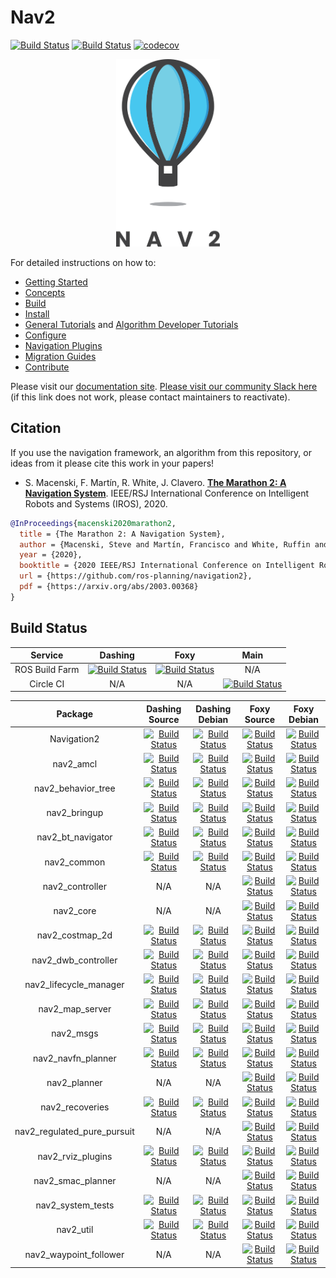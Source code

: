 # Nav2
[![Build Status](https://img.shields.io/docker/pulls/rosplanning/navigation2.svg?maxAge=2592000)](https://hub.docker.com/r/rosplanning/navigation2) [![Build Status](https://img.shields.io/docker/cloud/build/rosplanning/navigation2.svg?label=docker%20build)](https://hub.docker.com/r/rosplanning/navigation2) [![codecov](https://codecov.io/gh/ros-planning/navigation2/branch/main/graph/badge.svg)](https://codecov.io/gh/ros-planning/navigation2)

<p align="center">
  <img height="300" src="doc/nav2_logo.png" />
</p>

For detailed instructions on how to:
- [Getting Started](https://navigation.ros.org/getting_started/index.html)
- [Concepts](https://navigation.ros.org/concepts/index.html)
- [Build](https://navigation.ros.org/build_instructions/index.html#build)
- [Install](https://navigation.ros.org/build_instructions/index.html#install)
- [General Tutorials](https://navigation.ros.org/tutorials/index.html) and [Algorithm Developer Tutorials](https://navigation.ros.org/plugin_tutorials/index.html)
- [Configure](https://navigation.ros.org/configuration/index.html)
- [Navigation Plugins](https://navigation.ros.org/plugins/index.html)
- [Migration Guides](https://navigation.ros.org/migration/index.html)
- [Contribute](https://navigation.ros.org/contribute/index.html)

Please visit our [documentation site](https://navigation.ros.org/). [Please visit our community Slack here](https://join.slack.com/t/navigation2/shared_invite/zt-hu52lnnq-cKYjuhTY~sEMbZXL8p9tOw) (if this link does not work, please contact maintainers to reactivate).

## Citation

If you use the navigation framework, an algorithm from this repository, or ideas from it
please cite this work in your papers!

 - S. Macenski, F. Martín, R. White, J. Clavero. [**The Marathon 2: A Navigation System**](https://arxiv.org/abs/2003.00368). IEEE/RSJ International Conference on Intelligent Robots and Systems (IROS), 2020.
 
 ```bibtex
 @InProceedings{macenski2020marathon2,
   title = {The Marathon 2: A Navigation System},
   author = {Macenski, Steve and Martín, Francisco and White, Ruffin and Ginés Clavero, Jonatan},
   year = {2020},
   booktitle = {2020 IEEE/RSJ International Conference on Intelligent Robots and Systems (IROS)},
   url = {https://github.com/ros-planning/navigation2},
   pdf = {https://arxiv.org/abs/2003.00368}
 }
```

## Build Status

| Service | Dashing | Foxy | Main |
| :---: | :---: | :---: | :---: |
| ROS Build Farm | [![Build Status](http://build.ros2.org/job/Ddev__navigation2__ubuntu_bionic_amd64/badge/icon)](http://build.ros2.org/job/Ddev__navigation2__ubuntu_bionic_amd64/) | [![Build Status](http://build.ros2.org/job/Fdev__navigation2__ubuntu_focal_amd64/badge/icon)](http://build.ros2.org/job/Fdev__navigation2__ubuntu_focal_amd64/) | N/A |
| Circle CI | N/A | N/A | [![Build Status](https://circleci.com/gh/ros-planning/navigation2/tree/main.svg?style=svg)](https://circleci.com/gh/ros-planning/navigation2/tree/main) |


| Package     | Dashing Source | Dashing Debian | Foxy Source | Foxy Debian |
| :---: | :---: | :---: | :---: | :---: |
| Navigation2 | [![Build Status](http://build.ros2.org/job/Dsrc_uB__navigation2__ubuntu_bionic__source/badge/icon)](http://build.ros2.org/job/Dsrc_uB__navigation2__ubuntu_bionic__source/) | [![Build Status](http://build.ros2.org/job/Dbin_uB64__navigation2__ubuntu_bionic_amd64__binary/badge/icon)](http://build.ros2.org/job/Dbin_uB64__navigation2__ubuntu_bionic_amd64__binary/) | [![Build Status](http://build.ros2.org/job/Fsrc_uF__navigation2__ubuntu_focal__source/badge/icon)](http://build.ros2.org/job/Fsrc_uF__navigation2__ubuntu_focal__source/) | [![Build Status](http://build.ros2.org/job/Fbin_uF64__navigation2__ubuntu_focal_amd64__binary/badge/icon)](http://build.ros2.org/job/Fbin_uF64__navigation2__ubuntu_focal_amd64__binary/) |
| nav2_amcl | [![Build Status](http://build.ros2.org/job/Dsrc_uB__nav2_amcl__ubuntu_bionic__source/badge/icon)](http://build.ros2.org/job/Dsrc_uB__nav2_amcl__ubuntu_bionic__source/) | [![Build Status](http://build.ros2.org/job/Dbin_uB64__nav2_amcl__ubuntu_bionic_amd64__binary/badge/icon)](http://build.ros2.org/job/Dbin_uB64__nav2_amcl__ubuntu_bionic_amd64__binary/) | [![Build Status](http://build.ros2.org/job/Fsrc_uF__nav2_amcl__ubuntu_focal__source/badge/icon)](http://build.ros2.org/job/Fsrc_uF__nav2_amcl__ubuntu_focal__source/) | [![Build Status](http://build.ros2.org/job/Fbin_uF64__nav2_amcl__ubuntu_focal_amd64__binary/badge/icon)](http://build.ros2.org/job/Fbin_uF64__nav2_amcl__ubuntu_focal_amd64__binary/) |
| nav2_behavior_tree | [![Build Status](http://build.ros2.org/job/Dsrc_uB__nav2_behavior_tree__ubuntu_bionic__source/badge/icon)](http://build.ros2.org/job/Dsrc_uB__nav2_behavior_tree__ubuntu_bionic__source/) | [![Build Status](http://build.ros2.org/job/Dbin_uB64__nav2_behavior_tree__ubuntu_bionic_amd64__binary/badge/icon)](http://build.ros2.org/job/Dbin_uB64__nav2_behavior_tree__ubuntu_bionic_amd64__binary/) | [![Build Status](http://build.ros2.org/job/Fsrc_uF__nav2_behavior_tree__ubuntu_focal__source/badge/icon)](http://build.ros2.org/job/Fsrc_uF__nav2_behavior_tree__ubuntu_focal__source/) | [![Build Status](http://build.ros2.org/job/Fbin_uF64__nav2_behavior_tree__ubuntu_focal_amd64__binary/badge/icon)](http://build.ros2.org/job/Fbin_uF64__nav2_behavior_tree__ubuntu_focal_amd64__binary/) |
| nav2_bringup | [![Build Status](http://build.ros2.org/job/Dsrc_uB__nav2_bringup__ubuntu_bionic__source/badge/icon)](http://build.ros2.org/job/Dsrc_uB__nav2_bringup__ubuntu_bionic__source/) | [![Build Status](http://build.ros2.org/job/Dbin_uB64__nav2_bringup__ubuntu_bionic_amd64__binary/badge/icon)](http://build.ros2.org/job/Dbin_uB64__nav2_bringup__ubuntu_bionic_amd64__binary/) | [![Build Status](http://build.ros2.org/job/Fsrc_uF__nav2_bringup__ubuntu_focal__source/badge/icon)](http://build.ros2.org/job/Fsrc_uF__nav2_bringup__ubuntu_focal__source/) | [![Build Status](http://build.ros2.org/job/Fbin_uF64__nav2_bringup__ubuntu_focal_amd64__binary/badge/icon)](http://build.ros2.org/job/Fbin_uF64__nav2_bringup__ubuntu_focal_amd64__binary/) |
| nav2_bt_navigator | [![Build Status](http://build.ros2.org/job/Dsrc_uB__nav2_bt_navigator__ubuntu_bionic__source/badge/icon)](http://build.ros2.org/job/Dsrc_uB__nav2_bt_navigator__ubuntu_bionic__source/) | [![Build Status](http://build.ros2.org/job/Dbin_uB64__nav2_bt_navigator__ubuntu_bionic_amd64__binary/badge/icon)](http://build.ros2.org/job/Dbin_uB64__nav2_bt_navigator__ubuntu_bionic_amd64__binary/) | [![Build Status](http://build.ros2.org/job/Fsrc_uF__nav2_bt_navigator__ubuntu_focal__source/badge/icon)](http://build.ros2.org/job/Fsrc_uF__nav2_bt_navigator__ubuntu_focal__source/) | [![Build Status](http://build.ros2.org/job/Fbin_uF64__nav2_bt_navigator__ubuntu_focal_amd64__binary/badge/icon)](http://build.ros2.org/job/Fbin_uF64__nav2_bt_navigator__ubuntu_focal_amd64__binary/) |
| nav2_common | [![Build Status](http://build.ros2.org/job/Dsrc_uB__nav2_common__ubuntu_bionic__source/badge/icon)](http://build.ros2.org/job/Dsrc_uB__nav2_common__ubuntu_bionic__source/) | [![Build Status](http://build.ros2.org/job/Dbin_uB64__nav2_common__ubuntu_bionic_amd64__binary/badge/icon)](http://build.ros2.org/job/Dbin_uB64__nav2_common__ubuntu_bionic_amd64__binary/) | [![Build Status](http://build.ros2.org/job/Fsrc_uF__nav2_common__ubuntu_focal__source/badge/icon)](http://build.ros2.org/job/Fsrc_uF__nav2_common__ubuntu_focal__source/) | [![Build Status](http://build.ros2.org/job/Fbin_uF64__nav2_common__ubuntu_focal_amd64__binary/badge/icon)](http://build.ros2.org/job/Fbin_uF64__nav2_common__ubuntu_focal_amd64__binary/) |
| nav2_controller | N/A | N/A | [![Build Status](http://build.ros2.org/job/Fsrc_uF__nav2_controller__ubuntu_focal__source/badge/icon)](http://build.ros2.org/job/Fsrc_uF__nav2_controller__ubuntu_focal__source/) | [![Build Status](http://build.ros2.org/job/Fbin_uF64__nav2_controller__ubuntu_focal_amd64__binary/badge/icon)](http://build.ros2.org/job/Fbin_uF64__nav2_controller__ubuntu_focal_amd64__binary/) |
| nav2_core | N/A | N/A | [![Build Status](http://build.ros2.org/job/Fsrc_uF__nav2_core__ubuntu_focal__source/badge/icon)](http://build.ros2.org/job/Fsrc_uF__nav2_core__ubuntu_focal__source/) | [![Build Status](http://build.ros2.org/job/Fbin_uF64__nav2_core__ubuntu_focal_amd64__binary/badge/icon)](http://build.ros2.org/job/Fbin_uF64__nav2_core__ubuntu_focal_amd64__binary/) |
| nav2_costmap_2d | [![Build Status](http://build.ros2.org/job/Dsrc_uB__nav2_costmap_2d__ubuntu_bionic__source/badge/icon)](http://build.ros2.org/job/Dsrc_uB__nav2_costmap_2d__ubuntu_bionic__source/) | [![Build Status](http://build.ros2.org/job/Dbin_uB64__nav2_costmap_2d__ubuntu_bionic_amd64__binary/badge/icon)](http://build.ros2.org/job/Dbin_uB64__nav2_costmap_2d__ubuntu_bionic_amd64__binary/) | [![Build Status](http://build.ros2.org/job/Fsrc_uF__nav2_costmap_2d__ubuntu_focal__source/badge/icon)](http://build.ros2.org/job/Fsrc_uF__nav2_costmap_2d__ubuntu_focal__source/) | [![Build Status](http://build.ros2.org/job/Fbin_uF64__nav2_costmap_2d__ubuntu_focal_amd64__binary/badge/icon)](http://build.ros2.org/job/Fbin_uF64__nav2_costmap_2d__ubuntu_focal_amd64__binary/) |
| nav2_dwb_controller | [![Build Status](http://build.ros2.org/job/Dsrc_uB__nav2_dwb_controller__ubuntu_bionic__source/badge/icon)](http://build.ros2.org/job/Dsrc_uB__nav2_dwb_controller__ubuntu_bionic__source/) | [![Build Status](http://build.ros2.org/job/Dbin_uB64__nav2_dwb_controller__ubuntu_bionic_amd64__binary/badge/icon)](http://build.ros2.org/job/Dbin_uB64__nav2_dwb_controller__ubuntu_bionic_amd64__binary/) | [![Build Status](http://build.ros2.org/job/Fsrc_uF__nav2_dwb_controller__ubuntu_focal__source/badge/icon)](http://build.ros2.org/job/Fsrc_uF__nav2_dwb_controller__ubuntu_focal__source/) | [![Build Status](http://build.ros2.org/job/Fbin_uF64__nav2_dwb_controller__ubuntu_focal_amd64__binary/badge/icon)](http://build.ros2.org/job/Fbin_uF64__nav2_dwb_controller__ubuntu_focal_amd64__binary/) |
| nav2_lifecycle_manager | [![Build Status](http://build.ros2.org/job/Dsrc_uB__nav2_lifecycle_manager__ubuntu_bionic__source/badge/icon)](http://build.ros2.org/job/Dsrc_uB__nav2_lifecycle_manager__ubuntu_bionic__source/) | [![Build Status](http://build.ros2.org/job/Dbin_uB64__nav2_lifecycle_manager__ubuntu_bionic_amd64__binary/badge/icon)](http://build.ros2.org/job/Dbin_uB64__nav2_lifecycle_manager__ubuntu_bionic_amd64__binary/) | [![Build Status](http://build.ros2.org/job/Fsrc_uF__nav2_lifecycle_manager__ubuntu_focal__source/badge/icon)](http://build.ros2.org/job/Fsrc_uF__nav2_lifecycle_manager__ubuntu_focal__source/) | [![Build Status](http://build.ros2.org/job/Fbin_uF64__nav2_lifecycle_manager__ubuntu_focal_amd64__binary/badge/icon)](http://build.ros2.org/job/Fbin_uF64__nav2_lifecycle_manager__ubuntu_focal_amd64__binary/) |
| nav2_map_server | [![Build Status](http://build.ros2.org/job/Dsrc_uB__nav2_map_server__ubuntu_bionic__source/badge/icon)](http://build.ros2.org/job/Dsrc_uB__nav2_map_server__ubuntu_bionic__source/) | [![Build Status](http://build.ros2.org/job/Dbin_uB64__nav2_map_server__ubuntu_bionic_amd64__binary/badge/icon)](http://build.ros2.org/job/Dbin_uB64__nav2_map_server__ubuntu_bionic_amd64__binary/) | [![Build Status](http://build.ros2.org/job/Fsrc_uF__nav2_map_server__ubuntu_focal__source/badge/icon)](http://build.ros2.org/job/Fsrc_uF__nav2_map_server__ubuntu_focal__source/) | [![Build Status](http://build.ros2.org/job/Fbin_uF64__nav2_map_server__ubuntu_focal_amd64__binary/badge/icon)](http://build.ros2.org/job/Fbin_uF64__nav2_map_server__ubuntu_focal_amd64__binary/) |
| nav2_msgs | [![Build Status](http://build.ros2.org/job/Dsrc_uB__nav2_msgs__ubuntu_bionic__source/badge/icon)](http://build.ros2.org/job/Dsrc_uB__nav2_msgs__ubuntu_bionic__source/) | [![Build Status](http://build.ros2.org/job/Dbin_uB64__nav2_msgs__ubuntu_bionic_amd64__binary/badge/icon)](http://build.ros2.org/job/Dbin_uB64__nav2_msgs__ubuntu_bionic_amd64__binary/) | [![Build Status](http://build.ros2.org/job/Fsrc_uF__nav2_msgs__ubuntu_focal__source/badge/icon)](http://build.ros2.org/job/Fsrc_uF__nav2_msgs__ubuntu_focal__source/) | [![Build Status](http://build.ros2.org/job/Fbin_uF64__nav2_msgs__ubuntu_focal_amd64__binary/badge/icon)](http://build.ros2.org/job/Fbin_uF64__nav2_msgs__ubuntu_focal_amd64__binary/) |
| nav2_navfn_planner | [![Build Status](http://build.ros2.org/job/Dsrc_uB__nav2_navfn_planner__ubuntu_bionic__source/badge/icon)](http://build.ros2.org/job/Dsrc_uB__nav2_navfn_planner__ubuntu_bionic__source/) | [![Build Status](http://build.ros2.org/job/Dbin_uB64__nav2_navfn_planner__ubuntu_bionic_amd64__binary/badge/icon)](http://build.ros2.org/job/Dbin_uB64__nav2_navfn_planner__ubuntu_bionic_amd64__binary/) | [![Build Status](http://build.ros2.org/job/Fsrc_uF__nav2_navfn_planner__ubuntu_focal__source/badge/icon)](http://build.ros2.org/job/Fsrc_uF__nav2_navfn_planner__ubuntu_focal__source/) | [![Build Status](http://build.ros2.org/job/Fbin_uF64__nav2_navfn_planner__ubuntu_focal_amd64__binary/badge/icon)](http://build.ros2.org/job/Fbin_uF64__nav2_navfn_planner__ubuntu_focal_amd64__binary/) |
| nav2_planner | N/A | N/A | [![Build Status](http://build.ros2.org/job/Fsrc_uF__nav2_planner__ubuntu_focal__source/badge/icon)](http://build.ros2.org/job/Fsrc_uF__nav2_planner__ubuntu_focal__source/) | [![Build Status](http://build.ros2.org/job/Fbin_uF64__nav2_planner__ubuntu_focal_amd64__binary/badge/icon)](http://build.ros2.org/job/Fbin_uF64__nav2_planner__ubuntu_focal_amd64__binary/) |
| nav2_recoveries | [![Build Status](http://build.ros2.org/job/Dsrc_uB__nav2_recoveries__ubuntu_bionic__source/badge/icon)](http://build.ros2.org/job/Dsrc_uB__nav2_recoveries__ubuntu_bionic__source/) | [![Build Status](http://build.ros2.org/job/Dbin_uB64__nav2_recoveries__ubuntu_bionic_amd64__binary/badge/icon)](http://build.ros2.org/job/Dbin_uB64__nav2_recoveries__ubuntu_bionic_amd64__binary/) | [![Build Status](http://build.ros2.org/job/Fsrc_uF__nav2_recoveries__ubuntu_focal__source/badge/icon)](http://build.ros2.org/job/Fsrc_uF__nav2_recoveries__ubuntu_focal__source/) | [![Build Status](http://build.ros2.org/job/Fbin_uF64__nav2_recoveries__ubuntu_focal_amd64__binary/badge/icon)](http://build.ros2.org/job/Fbin_uF64__nav2_recoveries__ubuntu_focal_amd64__binary/) |
| nav2_regulated_pure_pursuit | N/A | N/A | [![Build Status](http://build.ros2.org/job/Fsrc_uF__nav2_regulated_pure_pursuit_controller__ubuntu_focal__source/badge/icon)](http://build.ros2.org/job/Fsrc_uF__nav2_regulated_pure_pursuit_controller__ubuntu_focal__source/) | [![Build Status](http://build.ros2.org/job/Fbin_uF64__nav2_regulated_pure_pursuit_controller__ubuntu_focal_amd64__binary/badge/icon)](https://build.ros2.org/job/Fbin_uF64__nav2_regulated_pure_pursuit_controller__ubuntu_focal_amd64__binary/) |
| nav2_rviz_plugins | [![Build Status](http://build.ros2.org/job/Dsrc_uB__nav2_rviz_plugins__ubuntu_bionic__source/badge/icon)](http://build.ros2.org/job/Dsrc_uB__nav2_rviz_plugins__ubuntu_bionic__source/) | [![Build Status](http://build.ros2.org/job/Dbin_uB64__nav2_rviz_plugins__ubuntu_bionic_amd64__binary/badge/icon)](http://build.ros2.org/job/Dbin_uB64__nav2_rviz_plugins__ubuntu_bionic_amd64__binary/) | [![Build Status](http://build.ros2.org/job/Fsrc_uF__nav2_rviz_plugins__ubuntu_focal__source/badge/icon)](http://build.ros2.org/job/Fsrc_uF__nav2_rviz_plugins__ubuntu_focal__source/) | [![Build Status](http://build.ros2.org/job/Fbin_uF64__nav2_rviz_plugins__ubuntu_focal_amd64__binary/badge/icon)](http://build.ros2.org/job/Fbin_uF64__nav2_rviz_plugins__ubuntu_focal_amd64__binary/)
| nav2_smac_planner | N/A | N/A | [![Build Status](http://build.ros2.org/job/Fsrc_uF__smac_planner__ubuntu_focal__source/badge/icon)](http://build.ros2.org/job/Fsrc_uF__smac_planner__ubuntu_focal__source/) | [![Build Status](http://build.ros2.org/job/Fbin_uF64__smac_planner__ubuntu_focal_amd64__binary/badge/icon)](http://build.ros2.org/job/Fbin_uF64__smac_planner__ubuntu_focal_amd64__binary/) |
| nav2_system_tests | [![Build Status](http://build.ros2.org/job/Dsrc_uB__nav2_system_tests__ubuntu_bionic__source/badge/icon)](http://build.ros2.org/job/Dsrc_uB__nav2_system_tests__ubuntu_bionic__source/) | [![Build Status](http://build.ros2.org/job/Dbin_uB64__nav2_system_tests__ubuntu_bionic_amd64__binary/badge/icon)](http://build.ros2.org/job/Dbin_uB64__nav2_system_tests__ubuntu_bionic_amd64__binary/) | [![Build Status](http://build.ros2.org/job/Fsrc_uF__nav2_system_tests__ubuntu_focal__source/badge/icon)](http://build.ros2.org/job/Fsrc_uF__nav2_system_tests__ubuntu_focal__source/) | [![Build Status](http://build.ros2.org/job/Fbin_uF64__nav2_system_tests__ubuntu_focal_amd64__binary/badge/icon)](http://build.ros2.org/job/Fbin_uF64__nav2_system_tests__ubuntu_focal_amd64__binary/) |
| nav2_util | [![Build Status](http://build.ros2.org/job/Dsrc_uB__nav2_util__ubuntu_bionic__source/badge/icon)](http://build.ros2.org/job/Dsrc_uB__nav2_util__ubuntu_bionic__source/) | [![Build Status](http://build.ros2.org/job/Dbin_uB64__nav2_util__ubuntu_bionic_amd64__binary/badge/icon)](http://build.ros2.org/job/Dbin_uB64__nav2_util__ubuntu_bionic_amd64__binary/) | [![Build Status](http://build.ros2.org/job/Fsrc_uF__nav2_util__ubuntu_focal__source/badge/icon)](http://build.ros2.org/job/Fsrc_uF__nav2_util__ubuntu_focal__source/) | [![Build Status](http://build.ros2.org/job/Fbin_uF64__nav2_util__ubuntu_focal_amd64__binary/badge/icon)](http://build.ros2.org/job/Fbin_uF64__nav2_util__ubuntu_focal_amd64__binary/) |
| nav2_waypoint_follower | N/A | N/A | [![Build Status](http://build.ros2.org/job/Fsrc_uF__nav2_waypoint_follower__ubuntu_focal__source/badge/icon)](http://build.ros2.org/job/Fsrc_uF__nav2_waypoint_follower__ubuntu_focal__source/) | [![Build Status](http://build.ros2.org/job/Fbin_uF64__nav2_waypoint_follower__ubuntu_focal_amd64__binary/badge/icon)](http://build.ros2.org/job/Fbin_uF64__nav2_waypoint_follower__ubuntu_focal_amd64__binary/) |
